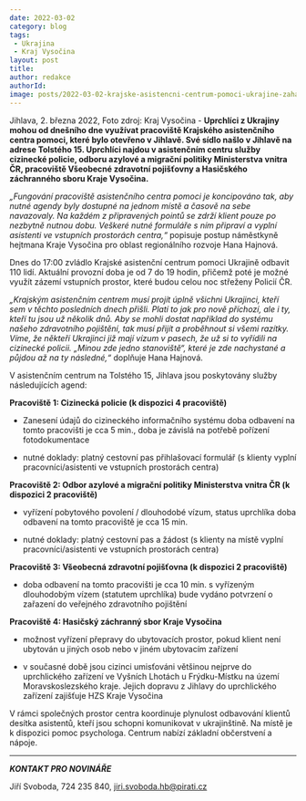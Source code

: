 ```yaml
---
date: 2022-03-02
category: blog
tags:
 - Ukrajina
 - Kraj Vysočina
layout: post
title: 
author: redakce
authorId:
image: posts/2022-03-02-krajske-asistencni-centrum-pomoci-ukrajine-zahajilo-provoz.jpg
---
```


Jihlava, 2. března 2022, Foto zdroj: Kraj Vysočina - **Uprchlíci z Ukrajiny mohou od dnešního dne využívat pracoviště Krajského asistenčního centra pomoci, které bylo otevřeno v Jihlavě. Své sídlo našlo v Jihlavě na adrese Tolstého 15. Uprchlíci najdou v asistenčním centru služby cizinecké policie, odboru azylové a migrační politiky Ministerstva vnitra ČR, pracoviště Všeobecné zdravotní pojišťovny a Hasičského záchranného sboru Kraje Vysočina.**

*„Fungování pracoviště asistenčního centra pomoci je koncipováno tak, aby nutné agendy byly dostupné na jednom místě a časově na sebe navazovaly. Na každém z připravených pointů se zdrží klient pouze po nezbytně nutnou dobu. Veškeré nutné formuláře s ním připraví a vyplní asistenti ve vstupních prostorách centra,“* popisuje postup náměstkyně hejtmana Kraje Vysočina pro oblast regionálního rozvoje Hana Hajnová.

Dnes do 17:00 zvládlo Krajské asistenční centrum pomoci Ukrajině odbavit 110 lidí. Aktuální provozní doba je od 7 do 19 hodin, přičemž poté je možné využít zázemí vstupních prostor, které budou celou noc střeženy Policií ČR. 

*„Krajským asistenčním centrem musí projít úplně všichni Ukrajinci, kteří sem v těchto posledních dnech přišli. Platí to jak pro nově příchozí, ale i ty, kteří tu jsou už několik dnů. Aby se mohli dostat například do systému našeho zdravotního pojištění, tak musí přijít a proběhnout si všemi razítky. Víme, že někteří Ukrajinci již mají vízum v pasech, že už si to vyřídili na cizinecké policii. „Minou zde jedno stanoviště“, které je zde nachystané a půjdou až na ty následné,“* doplňuje Hana Hajnová.

V asistenčním centrum na Tolstého 15, Jihlava jsou poskytovány služby následujících agend: 

**Pracoviště 1: Cizinecká policie (k dispozici 4 pracoviště)** 

- Zanesení údajů do cizineckého informačního systému doba odbavení na tomto pracovišti je cca 5 min., doba je závislá na potřebě pořízení fotodokumentace 

- nutné doklady: platný cestovní pas přihlašovací formulář (s klienty vyplní pracovníci/asistenti ve vstupních prostorách centra) 

**Pracoviště 2: Odbor azylové a migrační politiky Ministerstva vnitra ČR (k dispozici 2 pracoviště)** 

- vyřízení pobytového povolení / dlouhodobé vízum, status uprchlíka doba odbavení na tomto pracoviště je cca 15 min. 

- nutné doklady: platný cestovní pas a žádost (s klienty na místě vyplní pracovníci/asistenti ve vstupních prostorách centra) 

**Pracoviště 3: Všeobecná zdravotní pojišťovna (k dispozici 2 pracoviště)**

- doba odbavení na tomto pracovišti je cca 10 min. s vyřízeným dlouhodobým vízem (statutem uprchlíka) bude vydáno potvrzení o zařazení do veřejného zdravotního pojištění 

**Pracoviště 4: Hasičský záchranný sbor Kraje Vysočina** 

- možnost vyřízení přepravy do ubytovacích prostor, pokud klient není ubytován u jiných osob nebo v jiném ubytovacím zařízení

- v současné době jsou cizinci umisťováni většinou nejprve do uprchlického zařízení ve Vyšních Lhotách u Frýdku-Místku na území Moravskoslezského kraje. Jejich dopravu z Jihlavy do uprchlického zařízení zajišťuje HZS Kraje Vysočina

V rámci společných prostor centra koordinuje plynulost odbavování klientů desítka asistentů, kteří jsou schopni komunikovat v ukrajinštině. Na místě je k dispozici pomoc psychologa. Centrum nabízí základní občerstvení a nápoje.

---

***KONTAKT PRO NOVINÁŘE*** 

Jiří Svoboda, 724 235 840, <jiri.svoboda.hb@pirati.cz>
